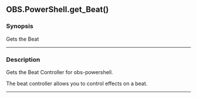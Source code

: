 OBS.PowerShell.get_Beat()
-------------------------

### Synopsis
Gets the Beat

---

### Description

Gets the Beat Controller for obs-powershell.

The beat controller allows you to control effects on a beat.

---
